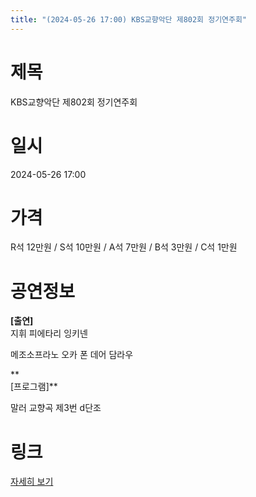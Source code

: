 ```yaml
---
title: "(2024-05-26 17:00) KBS교향악단 제802회 정기연주회"
---
```


# 제목
KBS교향악단 제802회 정기연주회

# 일시
2024-05-26 17:00

# 가격
R석 12만원 / S석 10만원 / A석 7만원 / B석 3만원 / C석 1만원

# 공연정보
**[출연]**    
지휘 피에타리 잉키넨  
  
메조소프라노 오카 폰 데어 담라우  
  
**    
[프로그램]**  
  
말러 교향곡 제3번 d단조  
  


# 링크
[자세히 보기](https://www.sac.or.kr/site/main/show/show_view?SN=62200 "https://www.sac.or.kr/site/main/show/show_view?SN=62200")
